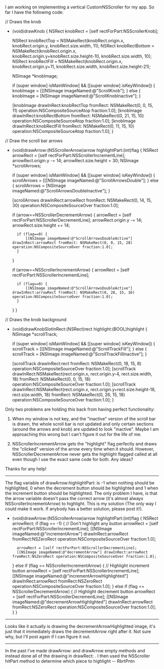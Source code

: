 I am working on implementing a vertical CustomNSScroller for my app.  So far I have the following code:

    
// Draws the knob
- (void)drawKnob
{
	NSRect knobRect = [self rectForPart:NSScrollerKnob];
   
	NSRect knobRectTop = NSMakeRect(knobRect.origin.x, knobRect.origin.y, knobRect.size.width, 11);
	NSRect knobRectBottom = NSMakeRect(knobRect.origin.x, knobRect.origin.y+knobRect.size.height-10, knobRect.size.width, 10);
	NSRect knobRectFill = NSMakeRect(knobRect.origin.x, knobRect.origin.y+11, knobRect.size.width, knobRect.size.height-21);
	
	NSImage *knobImage;
	
	if (super window] isMainWindow] && [[super window] isKeyWindow]) {
		knobImage = [[[NSImage imageNamed:@"ScrollKnob"];
	} else {
		knobImage = [NSImage imageNamed:@"ScrollKnobInactive"];
	}
	
	[knobImage drawInRect:knobRectTop fromRect: NSMakeRect(0, 0, 15, 11) operation:NSCompositeSourceAtop fraction:1.0];
	[knobImage drawInRect:knobRectBottom fromRect: NSMakeRect(0, 21, 15, 10) operation:NSCompositeSourceAtop fraction:1.0];
	[knobImage drawInRect:knobRectFill fromRect: NSMakeRect(0, 11, 15, 10) operation:NSCompositeSourceAtop fraction:1.0];
}

// Draw the scroll bar arrows
- (void)drawArrow:(NSScrollerArrow)arrow highlightPart:(int)flag
{
	NSRect arrowRect = [self rectForPart:NSScrollerIncrementLine];
	arrowRect.origin.y -= 14;
	arrowRect.size.height = 30;
	NSImage *scrollArrows;
	
	if (super window] isMainWindow] && [[super window] isKeyWindow]) {
		scrollArrows = [[[NSImage imageNamed:@"ScrollArrowsDouble"];
	} else {
		scrollArrows = [NSImage imageNamed:@"ScrollArrowsDoubleInactive"];
	}
	
	[scrollArrows drawInRect:arrowRect fromRect: NSMakeRect(0, 14, 15, 30) operation:NSCompositeSourceOver fraction:1.0];
	
	if (arrow==NSScrollerDecrementArrow) {
		arrowRect = [self rectForPart:NSScrollerDecrementLine];
		arrowRect.origin.y -= 14;
		arrowRect.size.height += 14;
		
		if (flag==0) {
			[[NSImage imageNamed:@"ScrollArrowsDoubleActive"] drawInRect:arrowRect fromRect: NSMakeRect(0, 0, 15, 28) operation:NSCompositeSourceOver fraction:1.0];
		}
	}
	
	if (arrow==NSScrollerIncrementArrow) {
		arrowRect = [self rectForPart:NSScrollerIncrementLine];
		
		if (flag==0) {
			[[NSImage imageNamed:@"ScrollArrowsDoubleActive"] drawInRect:arrowRect fromRect: NSMakeRect(0, 28, 15, 16) operation:NSCompositeSourceOver fraction:1.0];
		}
	}
}

// Draws the knob background
- (void)drawKnobSlotInRect:(NSRect)rect highlight:(BOOL)highlight
{
	NSImage *scrollTrack;
	
	if (super window] isMainWindow] && [[super window] isKeyWindow]) {
		scrollTrack = [[[NSImage imageNamed:@"ScrollTrackFill"];
	} else {
		scrollTrack = [NSImage imageNamed:@"ScrollTrackFillInactive"];
	}
	
	[scrollTrack drawInRect:rect fromRect: NSMakeRect(0, 18, 15, 8) operation:NSCompositeSourceOver fraction:1.0];
	[scrollTrack drawInRect:NSMakeRect(rect.origin.x, rect.origin.y-4, rect.size.width, 18) fromRect: NSMakeRect(0, 0, 15, 18) operation:NSCompositeSourceOver fraction:1.0];
	[scrollTrack drawInRect:NSMakeRect(rect.origin.x, rect.origin.y+rect.size.height-18, rect.size.width, 18) fromRect: NSMakeRect(0, 26, 15, 18) operation:NSCompositeSourceOver fraction:1.0];
}


Only two problems are holding this back from having perfect functionality:

1.  When my window is not key, and the "inactive" version of the scroll bar is drawn, the whole scroll bar is not updated and only certain sections (around the arrows and knob) are updated to look "inactive".  Maybe I am approaching this wrong but I can't figure it out for the life of me.

2.  NSScrollerIncrementArrow gets the "highlight" flag perfectly and draws the "clicked" version of the arrow every time when it should.  However, NSScrollerDecrementArrow never gets the highlight flagged called at all even though I use the exact same code for both.  Any ideas?

Thanks for any help!

----
The flag variable of drawArrow:highlightPart: is -1 when nothing should be highlighted, 0 when the decrement button should be highlighted and 1 when the increment button should be highlighted. The only problem I have, is that the arrow variable doesn't pass the correct arrow (it's almost always NSScrollerIncrementArrow) to highlight. This is my solution (The only way I could make it work. If anybody has a better solution, please post it!).
    
- (void)drawArrow:(NSScrollerArrow)arrow highlightPart:(int)flag
{
	NSRect arrowRect;
	if (flag == -1) { // Don't highlight any button
		arrowRect = [self rectForPart:NSScrollerIncrementLine];
		[[NSImage imageNamed:@"incrementArrow"] drawInRect:arrowRect fromRect:NSZeroRect operation:NSCompositeSourceOver fraction:1.0];
		
		arrowRect = [self rectForPart:NSScrollerDecrementLine];
		[[NSImage imageNamed:@"decrementArrow"] drawInRect:arrowRect fromRect:NSZeroRect operation:NSCompositeSourceOver fraction:1.0];
	} else if (flag == NSScrollerIncrementArrow) { // Highlight increment button
		arrowRect = [self rectForPart:NSScrollerIncrementLine];
		[[NSImage imageNamed:@"incrementArrowHighlighted"] drawInRect:arrowRect fromRect:NSZeroRect operation:NSCompositeSourceOver fraction:1.0];
	} else if (flag == NSScrollerDecrementArrow) { // Highlight decrement button
		arrowRect = [self rectForPart:NSScrollerDecrementLine];
		[[NSImage imageNamed:@"decrementArrowHighlighted"] drawInRect:arrowRect fromRect:NSZeroRect operation:NSCompositeSourceOver fraction:1.0];
	}
}


----
Looks like it actually is drawing the decrementArrowHighlighted image, it's just that it immediately draws the decrementArrow right after it.  Not sure why, but I'll post again if I can figure it out.

----
In the past I've made drawArrow: and drawArrow empty methods and instead done all of the drawing in drawRect: .  I then used the NSScroller hitPart method to determine which piece to highlight  -- RbrtPntn
